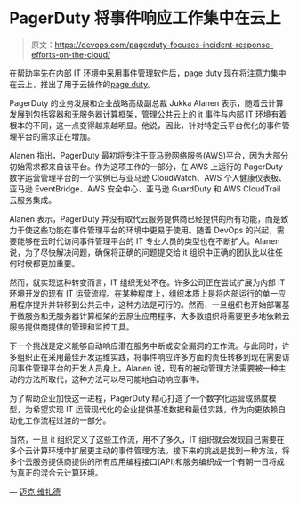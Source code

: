 # PagerDuty 将事件响应工作集中在云上

> 原文：<https://devops.com/pagerduty-focuses-incident-response-efforts-on-the-cloud/>

在帮助率先在内部 IT 环境中采用事件管理软件后，page duty 现在将注意力集中在云上，推出了用于云操作的[page duty](https://www.businesswire.com/news/home/20191202005131/en/PagerDuty-Cloud-Operations-Launches-Companies-Accelerate-Cloud)。

PagerDuty 的业务发展和企业战略高级副总裁 Jukka Alanen 表示，随着云计算发展到包括容器和无服务器计算框架，管理公共云上的 it 事件与内部 IT 环境有着根本的不同，这一点变得越来越明显。他说，因此，针对特定云平台优化的事件管理平台的需求正在增加。

Alanen 指出，PagerDuty 最初将专注于亚马逊网络服务(AWS)平台，因为大部分初始需求都来自该平台。作为这项工作的一部分，在 AWS 上运行的 PagerDuty 数字运营管理平台的一个实例已与亚马逊 CloudWatch、AWS 个人健康仪表板、亚马逊 EventBridge、AWS 安全中心、亚马逊 GuardDuty 和 AWS CloudTrail 云服务集成。

Alanen 表示，PagerDuty 并没有取代云服务提供商已经提供的所有功能，而是致力于使这些功能在事件管理平台的环境中更易于使用。随着 DevOps 的兴起，需要能够在云时代访问事件管理平台的 IT 专业人员的类型也在不断扩大。Alanen 说，为了尽快解决问题，确保将正确的问题提交给 it 组织中正确的团队比以往任何时候都更加重要。

然而，就实现这种转变而言，IT 组织无处不在。许多公司正在尝试扩展为内部 IT 环境开发的现有 IT 运营流程。在某种程度上，组织本质上是将内部运行的单一应用程序提升并转移到公共云中，这种方法是可行的。然而，一旦组织也开始部署基于微服务和无服务器计算框架的云原生应用程序，大多数组织将需要更多地依赖云服务提供商提供的管理和监控工具。

下一个挑战是定义能够自动响应潜在服务中断或安全漏洞的工作流。与此同时，许多组织正在采用最佳开发运维实践，将事件响应许多方面的责任转移到现在需要访问事件管理平台的开发人员身上。Alanen 说，现有的被动管理方法需要被一种主动的方法所取代，这种方法可以尽可能地自动响应事件。

为了帮助企业加快这一进程，PagerDuty 精心打造了一个数字化运营成熟度模型，为希望实现 IT 运营现代化的企业提供基准数据和最佳实践，作为向更依赖自动化工作流程过渡的一部分。

当然，一旦 it 组织定义了这些工作流，用不了多久，IT 组织就会发现自己需要在多个云计算环境中扩展更主动的事件管理方法。接下来的挑战是找到一种方法，将多个云服务提供商提供的所有应用编程接口(API)和服务编织成一个有朝一日将成为真正的混合云计算环境。

— [迈克·维扎德](https://devops.com/author/mike-vizard/)